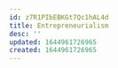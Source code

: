 ```yaml
---
id: z7R1PIbEBKGt7Qc1hAL4d
title: Entrepreneurialism
desc: ''
updated: 1644961726965
created: 1644961726965
---
```


